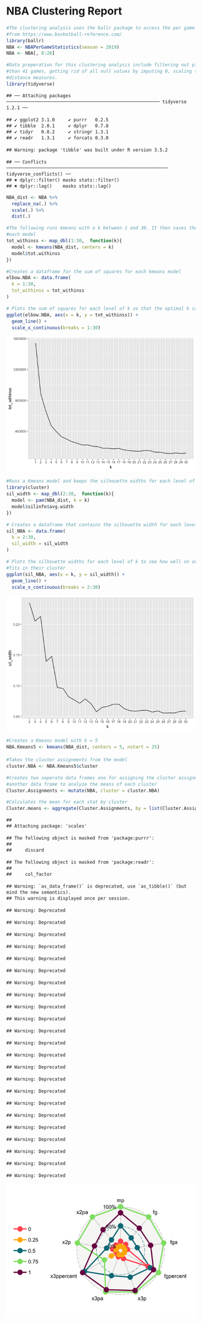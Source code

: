 NBA Clustering Report
================

``` r
#The clustering analysis uses the ballr package to access the per game statistics of players in the 2019 season 
#from https://www.basketball-reference.com/ 
library(ballr)
NBA <- NBAPerGameStatistics(season = 2019)
NBA <- NBA[, 8:28]
```

``` r
#Data preperation for this clustering analysis include filtering out players who played less
#than 41 games, getting rid of all null values by imputing 0, scaling the data, calculating the 
#distance measures.
library(tidyverse)
```

    ## ── Attaching packages ───────────────────────────────────────────────────────── tidyverse 1.2.1 ──

    ## ✔ ggplot2 3.1.0     ✔ purrr   0.2.5
    ## ✔ tibble  2.0.1     ✔ dplyr   0.7.8
    ## ✔ tidyr   0.8.2     ✔ stringr 1.3.1
    ## ✔ readr   1.3.1     ✔ forcats 0.3.0

    ## Warning: package 'tibble' was built under R version 3.5.2

    ## ── Conflicts ──────────────────────────────────────────────────────────── tidyverse_conflicts() ──
    ## ✖ dplyr::filter() masks stats::filter()
    ## ✖ dplyr::lag()    masks stats::lag()

``` r
NBA_dist <- NBA %>%
  replace_na(.) %>%
  scale(.) %>%
  dist(.)
```

``` r
#The following runs kmeans with a k between 1 and 30. It then saves the sum of squares for 
#each model
tot_withinss <- map_dbl(1:30,  function(k){
  model <- kmeans(NBA_dist, centers = k)
  model$tot.withinss
})
```

``` r
#Creates a dataframe for the sum of squares for each kmeans model
elbow.NBA <- data.frame(
  k = 1:30,
  tot_withinss = tot_withinss
)
```

``` r
# Plots the sum of squares for each level of k so that the optimal k can be chosen (k = 5)
ggplot(elbow.NBA, aes(x = k, y = tot_withinss)) +
  geom_line() +
  scale_x_continuous(breaks = 1:30)
```

![](NBA_Clustering_Report_files/figure-markdown_github/unnamed-chunk-5-1.png)

``` r
#Runs a Kmeans model and keeps the silhouette widths for each level of k
library(cluster)
sil_width <- map_dbl(2:30,  function(k){
  model <- pam(NBA_dist, k = k)
  model$silinfo$avg.width
})
```

``` r
# Creates a dataframe that contains the silhouette width for each level of k
sil_NBA <- data.frame(
  k = 2:30,
  sil_width = sil_width
)
```

``` r
# Plots the silhouette widths for each level of k to see how well on average each player
#fits in their cluster
ggplot(sil_NBA, aes(x = k, y = sil_width)) +
  geom_line() +
  scale_x_continuous(breaks = 2:30)
```

![](NBA_Clustering_Report_files/figure-markdown_github/unnamed-chunk-8-1.png)

``` r
#Creates a Kmeans model with k = 5
NBA.Kmeans5 <- kmeans(NBA_dist, centers = 5, nstart = 25)

#Takes the cluster assignments from the model
cluster.NBA <- NBA.Kmeans5$cluster
```

``` r
#Creates two seperate data frames one for assigning the cluster assignments to players and
#another data frame to analyze the means of each cluster
Cluster.Assignments <- mutate(NBA, cluster = cluster.NBA)
```

``` r
#Calculates the mean for each stat by cluster
Cluster.means <- aggregate(Cluster.Assignments, by = list(Cluster.Assignments$cluster), FUN = "mean", na.rm = TRUE)
```

    ## 
    ## Attaching package: 'scales'

    ## The following object is masked from 'package:purrr':
    ## 
    ##     discard

    ## The following object is masked from 'package:readr':
    ## 
    ##     col_factor

    ## Warning: `as_data_frame()` is deprecated, use `as_tibble()` (but mind the new semantics).
    ## This warning is displayed once per session.

    ## Warning: Deprecated

    ## Warning: Deprecated

    ## Warning: Deprecated

    ## Warning: Deprecated

    ## Warning: Deprecated

    ## Warning: Deprecated

    ## Warning: Deprecated

    ## Warning: Deprecated

    ## Warning: Deprecated

    ## Warning: Deprecated

    ## Warning: Deprecated

    ## Warning: Deprecated

    ## Warning: Deprecated

    ## Warning: Deprecated

    ## Warning: Deprecated

    ## Warning: Deprecated

    ## Warning: Deprecated

    ## Warning: Deprecated

    ## Warning: Deprecated

    ## Warning: Deprecated

    ## Warning: Deprecated

    ## Warning: Deprecated

    ## Warning: Deprecated

![](NBA_Clustering_Report_files/figure-markdown_github/unnamed-chunk-12-1.png)
